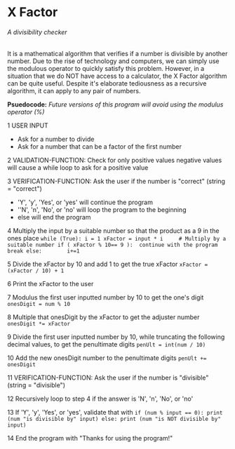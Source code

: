 # X Factor
###### A divisibility checker
It is a mathematical algorithm that verifies if a number is divisible by another number. Due to the rise of technology and computers, we can simply use the modulous operator to quickly satisfy this problem. However, in a situation that we do NOT have access to a calculator, the X Factor algorithm can be quite useful. Despite it's elaborate tediousness as a recursive algorithm, it can apply to any pair of numbers.

__Psuedocode:__
*Future versions of this program will avoid using the modulus operator (%)*

1 USER INPUT
  * Ask for a number to divide
  * Ask for a number that can be a factor of the first number

2 VALIDATION-FUNCTION: Check for only positive values	negative values will cause a while loop to ask for a positive value

3 VERIFICATION-FUNCTION: Ask the user if the number is "correct" (string = "correct")
  * 'Y', 'y', 'Yes', or 'yes' will continue the program
  * ''N', 'n', 'No', or 'no' will loop the program to the beginning
  * else will end the program

4 Multiply the input by a suitable number so that the product as a 9 in the ones place
`
while (True):
	i = 1
	xFactor = input * i		# Multiply by a suitable number
	if ( xFactor % 10== 9 ): 
		continue with the program
		break
	else:		
		i+=1
`

5 Divide the xFactor by 10 and add 1 to get the true xFactor
`xFactor = (xFactor / 10) + 1`

6 Print the xFactor to the user

7 Modulus the first user inputted number by 10 to get the one's digit 
`onesDigit = num % 10`

8 Multiple that onesDigit by the xFactor to get the adjuster number
`onesDigit *= xFactor`

9 Divide the first user inputted number by 10, while truncating the following decimal values, to get the penultimate digits
`penUlt = int(num / 10)`

10 Add the new onesDigit number to the penultimate digits
`penUlt += onesDigit`

11 VERIFICATION-FUNCTION: Ask the user if the number is "divisible" (string = "divisible")

12  Recursively loop to step 4 if the answer is 'N', 'n', 'No', or 'no'

13 If 'Y', 'y', 'Yes', or 'yes', validate that with
`
if (num % input == 0):
	print (num "is divisible by" input)
else:
	print (num "is NOT divisible by" input)
`

14 End the program with "Thanks for using the program!" 
